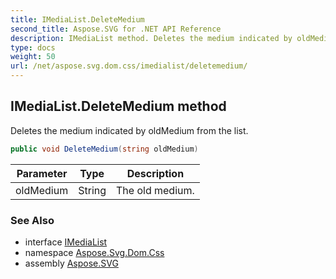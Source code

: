```yaml
---
title: IMediaList.DeleteMedium
second_title: Aspose.SVG for .NET API Reference
description: IMediaList method. Deletes the medium indicated by oldMedium from the list
type: docs
weight: 50
url: /net/aspose.svg.dom.css/imedialist/deletemedium/
---
```

## IMediaList.DeleteMedium method

Deletes the medium indicated by oldMedium from the list.

```csharp
public void DeleteMedium(string oldMedium)
```

| Parameter | Type | Description |
| --- | --- | --- |
| oldMedium | String | The old medium. |

### See Also

* interface [IMediaList](../)
* namespace [Aspose.Svg.Dom.Css](../../../aspose.svg.dom.css/)
* assembly [Aspose.SVG](../../../)
